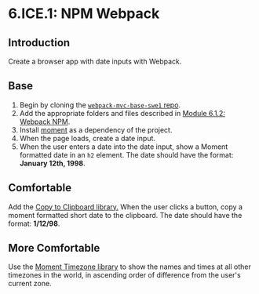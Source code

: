 # 6.ICE.1: NPM Webpack

## Introduction

Create a browser app with date inputs with Webpack.

## Base

1. Begin by cloning the [`webpack-mvc-base-swe1` repo](https://github.com/rocketacademy/webpack-mvc-base-swe1).
2. Add the appropriate folders and files described in [Module 6.1.2: Webpack NPM](../6.1-webpack/6.1.2-npm.md).
3. Install [moment](https://www.npmjs.com/package/moment) as a dependency of the project.
4. When the page loads, create a date input.
5. When the user enters a date into the date input, show a Moment formatted date in an `h2` element. The date should have the format: **January 12th, 1998**.

## Comfortable

Add the [Copy to Clipboard library.](https://www.npmjs.com/package/copy-to-clipboard) When the user clicks a button, copy a moment formatted short date to the clipboard. The date should have the format: **1/12/98**.

## More Comfortable

Use the [Moment Timezone library](https://www.npmjs.com/package/moment-timezone) to show the names and times at all  other timezones in the world, in ascending order of difference from the user's current zone.

